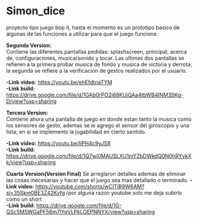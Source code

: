 # Simon_dice
proyecto tipo juego bop it, hasta el momento es un prototipo basico de algunas de las funciones a utilizar para que el juego funcione.

**Segunda Version:**  
Contiene las diferentes pantallas pedidas: splashscreen, principal, acerca de, configuraciones, musica/sonido y tocar. Las ultimas dos pantallas se refieren a la primera probar musica de fondo y musica de victoria y derrota;
la segunda se refiere a la verificacion de gestos realizados por el usuario.

**-Link video:** https://youtu.be/ehEfdtnaTYM    
**-Link build:** https://drive.google.com/file/d/1GAb0rPO2i68KUiQAa4tbWB4INM35Kg-D/view?usp=sharing

**Tercera Version:**  
Contiene ahora una pantalla de juego en donde estan tanto la musica como los sensores de gesto, ademas se le agrego el sensor del giroscopio y una lista; en si se implemento la jugabilidad en cierto sentido.

**-Link video:** https://youtu.be/IiPH4c9yJS8  
**-Link build:** https://drive.google.com/file/d/1Q7wi0MAUSLXU1mYZbDWkdQ0N0hRYvkXk/view?usp=sharing  

**Cuarta Version(Version Final)**
Se arreglaron detalles ademas de eliminar las cosas inecesarias y hacer que el juego sea mas detallado o terminado.
**-Link video:** https://youtube.com/shorts/wCITjB9W6AM?si=35Skm0BE3Z42Kvfg    /por alguna razon youtube solo me deja subirlo como un short  
**-Link build:** https://drive.google.com/file/d/1G-QSc5MSWGaPF56m7lYqVLPkLOEPNNYX/view?usp=sharing

